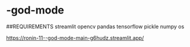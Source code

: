 # -god-mode
##REQUIREMENTS
streamlit
opencv
pandas
tensorflow
pickle
numpy
os












https://ronin-11--god-mode-main-g6hudz.streamlit.app/
